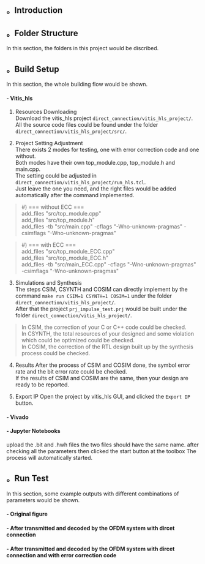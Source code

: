 ## 。Introduction


## 。Folder Structure
In this section, the folders in this project would be discribed.

## 。Build Setup
In this section, the whole building flow would be shown.

#### - Vitis_hls
1. Resources Downloading  
Download the vitis_hls project `direct_connection/vitis_hls_project/`.  
All the source code files could be found under the folder `direct_connection/vitis_hls_project/src/`.  

2. Project Setting Adjustment  
There exists 2 modes for testing, one with error correction code and one without.  
Both modes have their own top_module.cpp, top_module.h and main.cpp.  
The setting could be adjusted in `direct_connection/vitis_hls_project/run_hls.tcl`.  
Just leave the one you need, and the right files would be added automatically after the command implemented.  

> #) === without ECC ===  
>add_files "src/top_module.cpp"  
>add_files "src/top_module.h"  
>add_files -tb "src/main.cpp" -cflags "-Wno-unknown-pragmas" -csimflags "-Wno-unknown-pragmas" 

> #) === with ECC ===  
>add_files "src/top_module_ECC.cpp"  
>add_files "src/top_module_ECC.h"  
>add_files -tb "src/main_ECC.cpp" -cflags "-Wno-unknown-pragmas" -csimflags "-Wno-unknown-pragmas"  

3. Simulations and Synthesis  
The steps CSIM, CSYNTH and COSIM can directly implement by the command `make run CSIM=1 CSYNTH=1 COSIM=1` under the folder `direct_connection/vitis_hls_project/`.  
After that the project `prj_impulse_test.prj` would be built under the folder `direct_connection/vitis_hls_project/`.  
>In CSIM, the correction of your C or C++ code could be checked.  
>In CSYNTH, the total resources of your designed and some violation which could be optimized could be checked.  
>In COSIM, the correction of the RTL design built up by the synthesis process could be checked.  

4. Results
After the process of CSIM and COSIM done, the symbol error rate and the bit error rate could be checked.  
If the results of CSIM and COSIM are the same, then your design are ready to be reported.

5. Export IP
Open the project by vitis_hls GUI, and clicked the `Export IP` button.   

#### - Vivado


#### - Jupyter Notebooks
upload the .bit and .hwh files
the two files should have the same name.
after checking all the parameters
then clicked the start button at the toolbox
The process will automatically started.

## 。Run Test
In this section, some example outputs with different combinations of parameters would be shown.  
#### - Original figure

#### - After transmitted and decoded by the OFDM system with dircet connection

#### - After transmitted and decoded by the OFDM system with dircet connection and with error correction code

